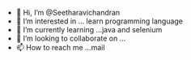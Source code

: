 - 👋 Hi, I’m @Seetharavichandran
- 👀 I’m interested in ... learn programming language 
- 🌱 I’m currently learning ...java and selenium 
- 💞️ I’m looking to collaborate on ...
- 📫 How to reach me ...mail

<!---
Seetharavichandran/Seetharavichandran is a ✨ special ✨ repository because its `README.md` (this file) appears on your GitHub profile.
You can click the Preview link to take a look at your changes.
--->
